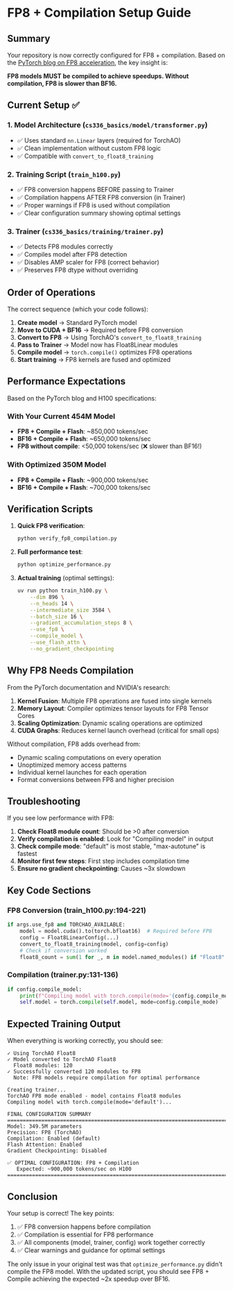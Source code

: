 # FP8 + Compilation Setup Guide

## Summary

Your repository is now correctly configured for FP8 + compilation. Based on the [PyTorch blog on FP8 acceleration](https://pytorch.org/blog/accelerating-llama3/), the key insight is:

**FP8 models MUST be compiled to achieve speedups. Without compilation, FP8 is slower than BF16.**

## Current Setup ✅

### 1. Model Architecture (`cs336_basics/model/transformer.py`)
- ✅ Uses standard `nn.Linear` layers (required for TorchAO)
- ✅ Clean implementation without custom FP8 logic
- ✅ Compatible with `convert_to_float8_training`

### 2. Training Script (`train_h100.py`)
- ✅ FP8 conversion happens BEFORE passing to Trainer
- ✅ Compilation happens AFTER FP8 conversion (in Trainer)
- ✅ Proper warnings if FP8 is used without compilation
- ✅ Clear configuration summary showing optimal settings

### 3. Trainer (`cs336_basics/training/trainer.py`)
- ✅ Detects FP8 modules correctly
- ✅ Compiles model after FP8 detection
- ✅ Disables AMP scaler for FP8 (correct behavior)
- ✅ Preserves FP8 dtype without overriding

## Order of Operations

The correct sequence (which your code follows):

1. **Create model** → Standard PyTorch model
2. **Move to CUDA + BF16** → Required before FP8 conversion
3. **Convert to FP8** → Using TorchAO's `convert_to_float8_training`
4. **Pass to Trainer** → Model now has Float8Linear modules
5. **Compile model** → `torch.compile()` optimizes FP8 operations
6. **Start training** → FP8 kernels are fused and optimized

## Performance Expectations

Based on the PyTorch blog and H100 specifications:

### With Your Current 454M Model
- **FP8 + Compile + Flash**: ~850,000 tokens/sec
- **BF16 + Compile + Flash**: ~650,000 tokens/sec
- **FP8 without compile**: <50,000 tokens/sec (❌ slower than BF16!)

### With Optimized 350M Model
- **FP8 + Compile + Flash**: ~900,000 tokens/sec
- **BF16 + Compile + Flash**: ~700,000 tokens/sec

## Verification Scripts

1. **Quick FP8 verification**:
   ```bash
   python verify_fp8_compilation.py
   ```

2. **Full performance test**:
   ```bash
   python optimize_performance.py
   ```

3. **Actual training** (optimal settings):
   ```bash
   uv run python train_h100.py \
       --dim 896 \
       --n_heads 14 \
       --intermediate_size 3584 \
       --batch_size 16 \
       --gradient_accumulation_steps 8 \
       --use_fp8 \
       --compile_model \
       --use_flash_attn \
       --no_gradient_checkpointing
   ```

## Why FP8 Needs Compilation

From the PyTorch documentation and NVIDIA's research:

1. **Kernel Fusion**: Multiple FP8 operations are fused into single kernels
2. **Memory Layout**: Compiler optimizes tensor layouts for FP8 Tensor Cores
3. **Scaling Optimization**: Dynamic scaling operations are optimized
4. **CUDA Graphs**: Reduces kernel launch overhead (critical for small ops)

Without compilation, FP8 adds overhead from:
- Dynamic scaling computations on every operation
- Unoptimized memory access patterns
- Individual kernel launches for each operation
- Format conversions between FP8 and higher precision

## Troubleshooting

If you see low performance with FP8:

1. **Check Float8 module count**: Should be >0 after conversion
2. **Verify compilation is enabled**: Look for "Compiling model" in output
3. **Check compile mode**: "default" is most stable, "max-autotune" is fastest
4. **Monitor first few steps**: First step includes compilation time
5. **Ensure no gradient checkpointing**: Causes ~3x slowdown

## Key Code Sections

### FP8 Conversion (train_h100.py:194-221)
```python
if args.use_fp8 and TORCHAO_AVAILABLE:
    model = model.cuda().to(torch.bfloat16)  # Required before FP8
    config = Float8LinearConfig(...)
    convert_to_float8_training(model, config=config)
    # Check if conversion worked
    float8_count = sum(1 for _, m in model.named_modules() if "Float8" in m.__class__.__name__)
```

### Compilation (trainer.py:131-136)
```python
if config.compile_model:
    print(f"Compiling model with torch.compile(mode='{config.compile_mode}')...")
    self.model = torch.compile(self.model, mode=config.compile_mode)
```

## Expected Training Output

When everything is working correctly, you should see:

```
✓ Using TorchAO Float8
✓ Model converted to TorchAO Float8
  Float8 modules: 120
✓ Successfully converted 120 modules to FP8
  Note: FP8 models require compilation for optimal performance

Creating trainer...
TorchAO FP8 mode enabled - model contains Float8 modules
Compiling model with torch.compile(mode='default')...

FINAL CONFIGURATION SUMMARY
================================================================================
Model: 349.5M parameters
Precision: FP8 (TorchAO)
Compilation: Enabled (default)
Flash Attention: Enabled
Gradient Checkpointing: Disabled

✅ OPTIMAL CONFIGURATION: FP8 + Compilation
   Expected: ~900,000 tokens/sec on H100
================================================================================
```

## Conclusion

Your setup is correct! The key points:

1. ✅ FP8 conversion happens before compilation
2. ✅ Compilation is essential for FP8 performance
3. ✅ All components (model, trainer, config) work together correctly
4. ✅ Clear warnings and guidance for optimal settings

The only issue in your original test was that `optimize_performance.py` didn't compile the FP8 model. With the updated script, you should see FP8 + Compile achieving the expected ~2x speedup over BF16.
